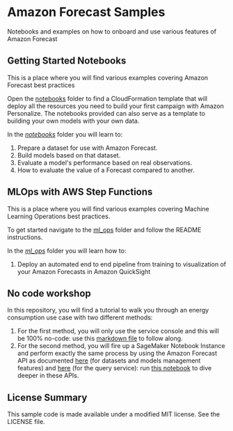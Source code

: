 # Amazon Forecast Samples

Notebooks and examples on how to onboard and use various features of Amazon Forecast

## Getting Started Notebooks

This is a place where you will find various examples covering Amazon Forecast best practices

Open the [notebooks](notebooks/) folder to find a CloudFormation template that will deploy all the resources you need to build your first campaign with Amazon Personalize. The notebooks provided can also serve as a template to building your own models with your own data.

In the [*notebooks*](notebooks/) folder you will learn to:

1. Prepare a dataset for use with Amazon Forecast.
2. Build models based on that dataset.
3. Evaluate a model's performance based on real observations.
4. How to evaluate the value of a Forecast compared to another.

## MLOps with AWS Step Functions

This is a place where you will find various examples covering Machine Learning Operations best practices.

To get started navigate to the [ml_ops](ml_ops/) folder and follow the README instructions.

In the [*ml_ops*](ml_ops) folder you will learn how to:

1. Deploy an automated end to end pipeline from training to visualization of your Amazon Forecasts in Amazon QuickSight

## No code workshop

In this repository, you will find a tutorial to walk you through an energy consumption use case with two different methods:

1. For the first method, you will only use the service console and this will be 100% no-code: use this [markdown file](workshops/no_code_workshop/forecast-with-console.md) to follow along.
2. For the second method, you will fire up a SageMaker Notebook Instance and perform exactly the same process by using the Amazon Forecast API as documented [here](https://boto3.amazonaws.com/v1/documentation/api/latest/reference/services/forecast.html) (for datasets and models management features) and [here](https://boto3.amazonaws.com/v1/documentation/api/latest/reference/services/forecastquery.html) (for the query service): run [this notebook](no_code_workshop/forecast-with-api.ipynb) to dive deeper in these APIs.


## License Summary

This sample code is made available under a modified MIT license. See the LICENSE file.
